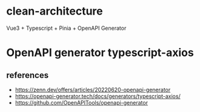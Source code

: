 # clean-architecture

Vue3 + Typescript + Pinia + OpenAPI Generator

# OpenAPI generator typescript-axios

## references
- https://zenn.dev/offers/articles/20220620-openapi-generator
- https://openapi-generator.tech/docs/generators/typescript-axios/
- https://github.com/OpenAPITools/openapi-generator